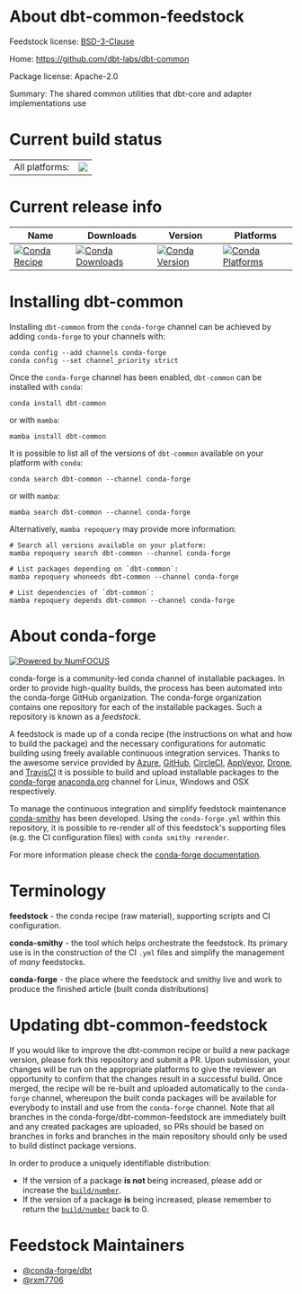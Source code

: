 About dbt-common-feedstock
==========================

Feedstock license: [BSD-3-Clause](https://github.com/conda-forge/dbt-common-feedstock/blob/main/LICENSE.txt)

Home: https://github.com/dbt-labs/dbt-common

Package license: Apache-2.0

Summary: The shared common utilities that dbt-core and adapter implementations use

Current build status
====================


<table><tr><td>All platforms:</td>
    <td>
      <a href="https://dev.azure.com/conda-forge/feedstock-builds/_build/latest?definitionId=22333&branchName=main">
        <img src="https://dev.azure.com/conda-forge/feedstock-builds/_apis/build/status/dbt-common-feedstock?branchName=main">
      </a>
    </td>
  </tr>
</table>

Current release info
====================

| Name | Downloads | Version | Platforms |
| --- | --- | --- | --- |
| [![Conda Recipe](https://img.shields.io/badge/recipe-dbt--common-green.svg)](https://anaconda.org/conda-forge/dbt-common) | [![Conda Downloads](https://img.shields.io/conda/dn/conda-forge/dbt-common.svg)](https://anaconda.org/conda-forge/dbt-common) | [![Conda Version](https://img.shields.io/conda/vn/conda-forge/dbt-common.svg)](https://anaconda.org/conda-forge/dbt-common) | [![Conda Platforms](https://img.shields.io/conda/pn/conda-forge/dbt-common.svg)](https://anaconda.org/conda-forge/dbt-common) |

Installing dbt-common
=====================

Installing `dbt-common` from the `conda-forge` channel can be achieved by adding `conda-forge` to your channels with:

```
conda config --add channels conda-forge
conda config --set channel_priority strict
```

Once the `conda-forge` channel has been enabled, `dbt-common` can be installed with `conda`:

```
conda install dbt-common
```

or with `mamba`:

```
mamba install dbt-common
```

It is possible to list all of the versions of `dbt-common` available on your platform with `conda`:

```
conda search dbt-common --channel conda-forge
```

or with `mamba`:

```
mamba search dbt-common --channel conda-forge
```

Alternatively, `mamba repoquery` may provide more information:

```
# Search all versions available on your platform:
mamba repoquery search dbt-common --channel conda-forge

# List packages depending on `dbt-common`:
mamba repoquery whoneeds dbt-common --channel conda-forge

# List dependencies of `dbt-common`:
mamba repoquery depends dbt-common --channel conda-forge
```


About conda-forge
=================

[![Powered by
NumFOCUS](https://img.shields.io/badge/powered%20by-NumFOCUS-orange.svg?style=flat&colorA=E1523D&colorB=007D8A)](https://numfocus.org)

conda-forge is a community-led conda channel of installable packages.
In order to provide high-quality builds, the process has been automated into the
conda-forge GitHub organization. The conda-forge organization contains one repository
for each of the installable packages. Such a repository is known as a *feedstock*.

A feedstock is made up of a conda recipe (the instructions on what and how to build
the package) and the necessary configurations for automatic building using freely
available continuous integration services. Thanks to the awesome service provided by
[Azure](https://azure.microsoft.com/en-us/services/devops/), [GitHub](https://github.com/),
[CircleCI](https://circleci.com/), [AppVeyor](https://www.appveyor.com/),
[Drone](https://cloud.drone.io/welcome), and [TravisCI](https://travis-ci.com/)
it is possible to build and upload installable packages to the
[conda-forge](https://anaconda.org/conda-forge) [anaconda.org](https://anaconda.org/)
channel for Linux, Windows and OSX respectively.

To manage the continuous integration and simplify feedstock maintenance
[conda-smithy](https://github.com/conda-forge/conda-smithy) has been developed.
Using the ``conda-forge.yml`` within this repository, it is possible to re-render all of
this feedstock's supporting files (e.g. the CI configuration files) with ``conda smithy rerender``.

For more information please check the [conda-forge documentation](https://conda-forge.org/docs/).

Terminology
===========

**feedstock** - the conda recipe (raw material), supporting scripts and CI configuration.

**conda-smithy** - the tool which helps orchestrate the feedstock.
                   Its primary use is in the construction of the CI ``.yml`` files
                   and simplify the management of *many* feedstocks.

**conda-forge** - the place where the feedstock and smithy live and work to
                  produce the finished article (built conda distributions)


Updating dbt-common-feedstock
=============================

If you would like to improve the dbt-common recipe or build a new
package version, please fork this repository and submit a PR. Upon submission,
your changes will be run on the appropriate platforms to give the reviewer an
opportunity to confirm that the changes result in a successful build. Once
merged, the recipe will be re-built and uploaded automatically to the
`conda-forge` channel, whereupon the built conda packages will be available for
everybody to install and use from the `conda-forge` channel.
Note that all branches in the conda-forge/dbt-common-feedstock are
immediately built and any created packages are uploaded, so PRs should be based
on branches in forks and branches in the main repository should only be used to
build distinct package versions.

In order to produce a uniquely identifiable distribution:
 * If the version of a package **is not** being increased, please add or increase
   the [``build/number``](https://docs.conda.io/projects/conda-build/en/latest/resources/define-metadata.html#build-number-and-string).
 * If the version of a package **is** being increased, please remember to return
   the [``build/number``](https://docs.conda.io/projects/conda-build/en/latest/resources/define-metadata.html#build-number-and-string)
   back to 0.

Feedstock Maintainers
=====================

* [@conda-forge/dbt](https://github.com/orgs/conda-forge/teams/dbt/)
* [@rxm7706](https://github.com/rxm7706/)


<!-- dummy commit to enable rerendering -->

